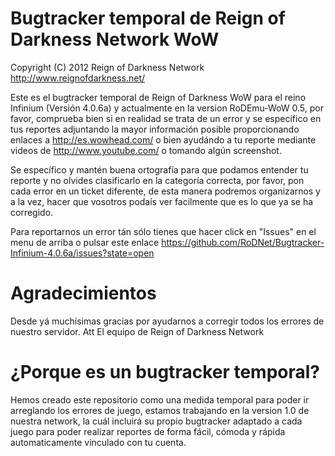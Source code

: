 Bugtracker temporal de Reign of Darkness Network WoW
====================================================
Copyright (C) 2012 Reign of Darkness Network <http://www.reignofdarkness.net/>

Este es el bugtracker temporal de Reign of Darkness WoW para el reino Infinium (Versión 4.0.6a) y actualmente en la version RoDEmu-WoW 0.5, por favor, comprueba bien si en realidad se trata de un error y se específico en tus reportes adjuntando la mayor información posible proporcionando enlaces a <http://es.wowhead.com/> o bien ayudándo a tu reporte mediante videos de <http://www.youtube.com/> o tomando algún screenshot.

Se específico y mantén buena ortografía para que podamos entender tu reporte y no olvides clasificarlo en la categoría correcta, por favor, pon cada error en un ticket diferente, de esta manera podremos organizarnos y a la vez, hacer que vosotros podaís ver facilmente que es lo que ya se ha corregido.

Para reportarnos un error tán sólo tienes que hacer click en "Issues" en el menu de arriba o pulsar este enlace <https://github.com/RoDNet/Bugtracker-Infinium-4.0.6a/issues?state=open>

Agradecimientos
===============
Desde yá muchísimas gracias por ayudarnos a corregir todos los errores de nuestro servidor. Att El equipo de Reign of Darkness Network

¿Porque es un bugtracker temporal?
==================================
Hemos creado este repositorio como una medida temporal para poder ir arreglando los errores de juego, estamos trabajando en la version 1.0 de nuestra network, la cuál incluirá su propio bugtracker adaptado a cada juego para poder realizar reportes de forma fácil, cómoda y rápida automaticamente vinculado con tu cuenta.
